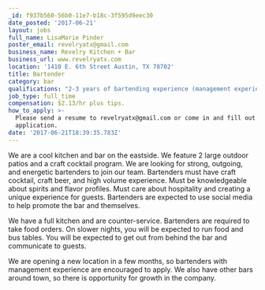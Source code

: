 ```yaml
---
_id: f937b560-56b0-11e7-b18c-3f595d9eec30
date_posted: '2017-06-21'
layout: jobs
full_name: LisaMarie Pinder
poster_email: revelryatx@gmail.com
business_name: Revelry Kitchen + Bar
business_url: www.revelryatx.com
location: '1410 E. 6th Street Austin, TX 78702'
title: Bartender
category: bar
qualifications: "2-3 years of bartending experience (management experience a plus)  \r\nMust be able to lift 50lbs. \r\nFood Handlers and TABC required."
job_type: full_time
compensation: $2.13/hr plus tips.
how_to_apply: >-
  Please send a resume to revelryatx@gmail.com or come in and fill out
  application.
date: '2017-06-21T18:39:35.783Z'
---
```

We are a cool kitchen and bar on the eastside.  We feature 2 large outdoor patios and a craft cocktail program.  We are looking for strong, outgoing, and energetic bartenders to join our team.  Bartenders must have craft cocktail, craft beer, and high volume experience. Must be knowledgeable about spirits and flavor profiles. Must care about hospitality and creating a unique experience for guests.  Bartenders are expected to use social media to help promote the bar and themselves.  

We have a full kitchen and are counter-service.  Bartenders are required to take food orders.  On slower nights, you will be expected to run food and bus tables.  You will be expected to get out from behind the bar and communicate to guests.  

We are opening a new location in a few months, so bartenders with management experience are encouraged to apply.  We also have other bars around town, so there is opportunity for growth in the company.
